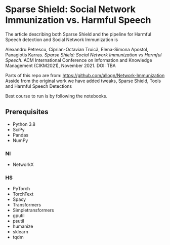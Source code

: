# Sparse Shield: Social Network Immunization vs. Harmful Speech

The article describing both Sparse Shield and the pipeline for Harmful Speech detection and Social Network Immunization is

Alexandru Petrescu, Ciprian-Octavian Truică, Elena-Simona Apostol, Panagiotis Karras. *Sparse Shield: Social Network Immunization vs Harmful Speech*. ACM International Conference on Information and Knowledge Management (CIKM2021), November 2021. DOI: TBA

Parts of this repo are from: https://github.com/allogn/Network-Immunization
Asside from the original work we have added tweaks, Sparse Shield, Tools and Harmful Speech Detections

Best course to run is by following the notebooks.

## Prerequisites

- Python 3.8
- SciPy
- Pandas
- NumPy

### NI

- NetworkX

### HS

- PyTorch
- TorchText
- Spacy
- Transformers
- Simpletransformers
- gputil
- psutil
- humanize
- sklearn
- tqdm
